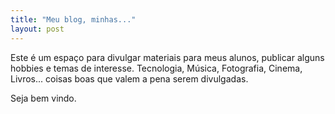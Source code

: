 ```yaml
---
title: "Meu blog, minhas..."
layout: post
---
```


Este é um espaço para divulgar materiais para meus alunos, publicar alguns hobbies e temas de interesse. Tecnologia, Música, Fotografia, Cinema, Livros... coisas boas que valem a pena serem divulgadas. 

Seja bem vindo.